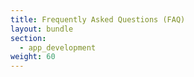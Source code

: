 ```yaml
---
title: Frequently Asked Questions (FAQ)
layout: bundle
section: 
  - app_development
weight: 60
---
```


